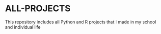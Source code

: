 # ALL-PROJECTS
This repository includes all Python and R projects that I made in my school and individual life
